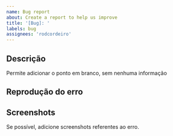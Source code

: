 ```yaml
---
name: Bug report
about: Create a report to help us improve
title: '[Bug]: '
labels: bug
assignees: 'rodcordeiro'
---
```


## Descrição

<!--
 Dê maiores detalhes sobre o bug, sobre o que aconteceu e o que estava fazendo quando ocorreu.
-->

Permite adicionar o ponto em branco, sem nenhuma informação

## Reprodução do erro

<!--
Quais os passos para reproduzir o erro? Por favor informe-os conforme abaixo:
1. Go to '...'
2. Click on '....'
3. Scroll down to '....'
4. See error
 -->

## Screenshots

Se possível, adicione screenshots referentes ao erro.
